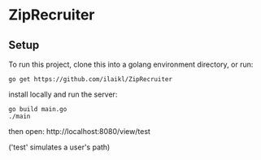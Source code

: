 # ZipRecruiter

## Setup
To run this project, clone this into a golang environment directory, or run:
```
go get https://github.com/ilaikl/ZipRecruiter
```

install locally and run the server:

```
go build main.go
./main
```

then open: http://localhost:8080/view/test

('test' simulates a user's path)
